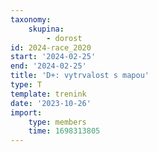```yaml
---
taxonomy:
    skupina:
        - dorost
id: 2024-race_2020
start: '2024-02-25'
end: '2024-02-25'
title: 'D+: vytrvalost s mapou'
type: T
template: trenink
date: '2023-10-26'
import:
    type: members
    time: 1698313805
---
```


